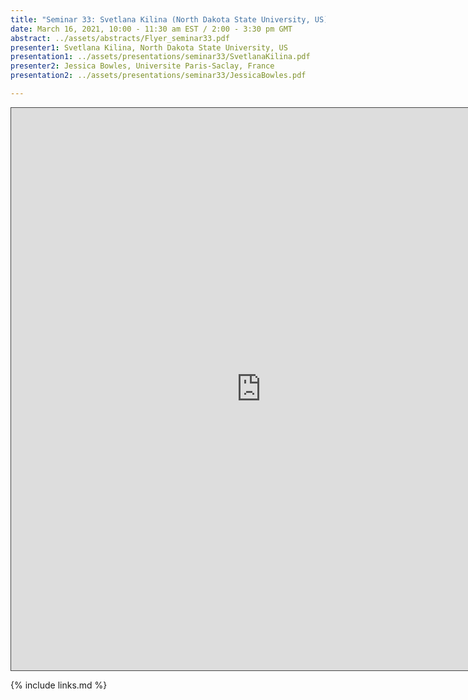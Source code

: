 ```yaml
---
title: "Seminar 33: Svetlana Kilina (North Dakota State University, US) and Jessica Bowles (Universite Paris-Saclay, France)"
date: March 16, 2021, 10:00 - 11:30 am EST / 2:00 - 3:30 pm GMT
abstract: ../assets/abstracts/Flyer_seminar33.pdf
presenter1: Svetlana Kilina, North Dakota State University, US
presentation1: ../assets/presentations/seminar33/SvetlanaKilina.pdf
presenter2: Jessica Bowles, Universite Paris-Saclay, France
presentation2: ../assets/presentations/seminar33/JessicaBowles.pdf

---
```


<iframe src="https://ub.hosted.panopto.com/Panopto/Pages/Embed.aspx?id=bc718df6-27d2-46ce-967f-ae5a0109d5bb
&autoplay=false&offerviewer=true&showtitle=true&showbrand=true&captions=false&interactivity=all" height="900" width="800" 
style="border: 1px solid #464646;" allowfullscreen allow="autoplay"></iframe>


{% include links.md %}


